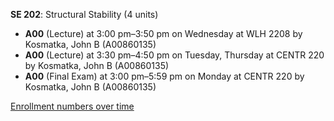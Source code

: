 **SE 202**: Structural Stability (4 units)

- **A00** (Lecture) at 3:00 pm–3:50 pm on Wednesday at WLH 2208 by Kosmatka, John B (A00860135)
- **A00** (Lecture) at 3:30 pm–4:50 pm on Tuesday, Thursday at CENTR 220 by Kosmatka, John B (A00860135)
- **A00** (Final Exam) at 3:00 pm–5:59 pm on Monday at CENTR 220 by Kosmatka, John B (A00860135)

[Enrollment numbers over time](./SE202.tsv)
